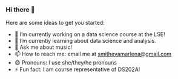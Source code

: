 ### Hi there 👋

<!--
**evichka/evichka** is a ✨ _special_ ✨ repository because its `README.md` (this file) appears on your GitHub profile. -->

Here are some ideas to get you started:

- 🔭 I’m currently working on a data science course at the LSE!
- 🌱 I’m currently learning about data science and analysis.
- 💬 Ask me about music!
- 📫 How to reach me: email me at smithevamarlena@gmail.com
- 😄 Pronouns: I use she/they/he pronouns
- ⚡ Fun fact: I am course representative of DS202A!

